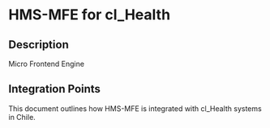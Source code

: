 # HMS-MFE for cl_Health

## Description

Micro Frontend Engine

## Integration Points

This document outlines how HMS-MFE is integrated with cl_Health systems in Chile.
